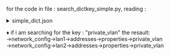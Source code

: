 for the code in file : search_dictkey_simple.py, reading : 

<details>
  <summary>
    simple_dict.json
  </summary>

```json
{
  "cpu_isolation_numa_1": "-1",
  "network_config": {
    "lan1": {
      "type":"vlan",
      "vlan_id":101,
      "addresses": {
        "ip": "10.10.10.1",
        "sm": "24",
        "properties": {
          "private_vlan": true
        }
      }
    },
    "lan2": {
      "type":"vlan",
      "vlan_id":102,
      "addresses": {
        "ip": "10.10.10.1",
        "sm": "24",
        "properties": {
          "private_vlan": true
        }
      }
    }
  }
}
```
</details>

♦ if i am searching for the key : "private_vlan"
  the resault:                                                                               
  ->network_config->lan1->addresses->properties->private_vlan    
  ->network_config->lan2->addresses->properties->private_vlan

